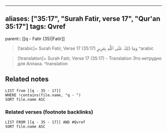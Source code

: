 
---
aliases: ["35:17", "Surah Fatir, verse 17", "Qur'an 35:17"]
tags: Qvref
---

parent:: [[q - Fatir (35)|Fatir]]

> [!arabic]+ Surah Fatir, Verse 17 (35:17)
> <span class="quran-arabic">وَمَا ذَٰلِكَ عَلَى ٱللَّهِ بِعَزِيزٍ</span>
^arabic

> [!translation]+ Surah Fatir, Verse 17 (35:17) - Translation
> Это нетрудно для Аллаха.
^translation



## Related notes
```dataview
LIST from [[q - 35 - 17]]
WHERE !contains(file.name, "q - ")
SORT file.name ASC
```

### Related verses (footnote backlinks)
```dataview
LIST FROM [[q - 35 - 17]] AND #Qvref
SORT file.name ASC
```

